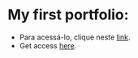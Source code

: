 # My first portfolio: 

* Para acessá-lo, clique neste [link](harrisonst.github.io). 
* Get access [here](harrisonst.github.io).

